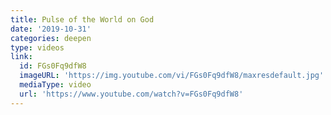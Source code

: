 ```yaml
---
title: Pulse of the World on God
date: '2019-10-31'
categories: deepen
type: videos
link:
  id: FGs0Fq9dfW8
  imageURL: 'https://img.youtube.com/vi/FGs0Fq9dfW8/maxresdefault.jpg'
  mediaType: video
  url: 'https://www.youtube.com/watch?v=FGs0Fq9dfW8'
---
```


